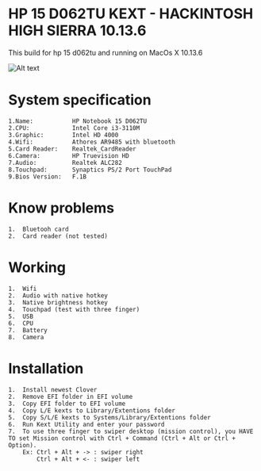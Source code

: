 # HP 15 D062TU KEXT - HACKINTOSH HIGH SIERRA 10.13.6
This build for hp 15 d062tu and running on MacOs X 10.13.6

![Alt text](https://ivanov-audio.com/wp-content/uploads/2014/01/Hackintosh-Featured-Image.png)

# System specification
    1.Name:           HP Notebook 15 D062TU
    2.CPU:            Intel Core i3-3110M
    3.Graphic:        Intel HD 4000
    4.Wifi:           Athores AR9485 with bluetooth
    5.Card Reader:    Realtek_CardReader
    6.Camera:         HP Truevision HD  
    7.Audio:          Realtek ALC282
    8.Touchpad:       Synaptics PS/2 Port TouchPad
    9.Bios Version:   F.1B

# Know problems
    1.  Bluetooh card
    2.  Card reader (not tested)

# Working
    1.  Wifi
    2.  Audio with native hotkey
    3.  Native brightness hotkey
    4.  Touchpad (test with three finger)
    5.  USB 
    6.  CPU
    7.  Battery
    8.  Camera
    
# Installation
    1.  Install newest Clover
    2.  Remove EFI folder in EFI volume
    3.  Copy EFI folder to EFI volume
    4.  Copy L/E kexts to Library/Extentions folder
    5.  Copy S/L/E kexts to Systems/Library/Extentions folder
    6.  Run Kext Utility and enter your password
    7.  To use three finger to swiper desktop (mission control), you HAVE TO set Mission control with Ctrl + Command (Ctrl + Alt or Ctrl + Option).
        Ex: Ctrl + Alt + -> : swiper right
            Ctrl + Alt + <- : swiper left
